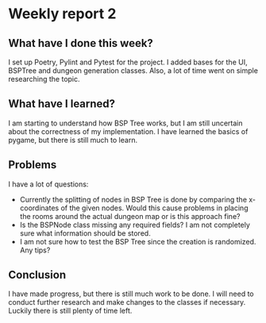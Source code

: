 # Weekly report 2

## What have I done this week?

I set up Poetry, Pylint and Pytest for the project. I added bases for the UI, BSPTree and dungeon generation classes. Also, a lot of time went on simple researching the topic.

## What have I learned?

I am starting to understand how BSP Tree works, but I am still uncertain about the correctness of my implementation. I have learned the basics of pygame, but there is still much to learn.

## Problems

I have a lot of questions:

- Currently the splitting of nodes in BSP Tree is done by comparing the x-coordinates of the given nodes. Would this cause problems in placing the rooms around the actual dungeon map or is this approach fine?
- Is the BSPNode class missing any required fields? I am not completely sure what information should be stored.
- I am not sure how to test the BSP Tree since the creation is randomized. Any tips?

## Conclusion

I have made progress, but there is still much work to be done. I will need to conduct further research and make changes to the classes if necessary. Luckily there is still plenty of time left.
